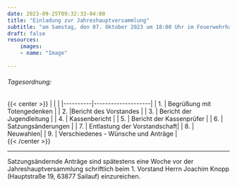 ```yaml
---
date: 2023-09-25T09:32:33-04:00
title: "Einladung zur Jahreshauptversammlung"
subtitle: "am Samstag, den 07. Oktober 2023 um 18:00 Uhr im Feuerwehrhaus Sailauf"
draft: false
resources:
    images:
    - name: "Image"
      
---
```



###### Tagesordnung:
{{< center >}}
|          |                    |
|----------|--------------------|
| 1. | Begrüßung mit Totengedenken |
| 2. |Bericht des Vorstandes |
| 3. | Bericht der Jugendleitung |
| 4. | Kassenbericht |
| 5. | Bericht der Kassenprüfer | 
| 6. | Satzungsänderungen | 
| 7. | Entlastung der Vorstandschaft| 
| 8. | Neuwahlen|
| 9. | Verschiedenes - Wünsche und Anträge |  
{{< /center >}}
****

Satzungsändernde Anträge sind spätestens eine Woche vor der Jahreshauptversammlung schriftlich beim 1. Vorstand Herrn Joachim Knopp (Hauptstraße 19, 63877 Sailauf) einzureichen.
